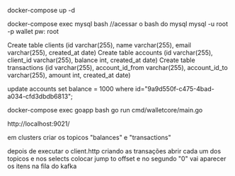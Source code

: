 docker-compose up -d

docker-compose exec mysql bash //acessar o bash do mysql
mysql -u root -p wallet
pw: root

Create table clients (id varchar(255), name varchar(255), email varchar(255), created_at date)
Create table accounts (id varchar(255), client_id varchar(255), balance int, created_at date)
Create table transactions (id varchar(255), account_id_from varchar(255), account_id_to varchar(255), amount int, created_at date)

update accounts set balance = 1000 where id="9a9d550f-c475-4bad-a034-cfd3dbdb6813";


docker-compose exec goapp bash
go run cmd/walletcore/main.go 



http://localhost:9021/

em clusters criar os topicos "balances" e "transactions"

depois de executar o client.http criando as transações
abrir cada um dos topicos e nos selects colocar jump to offset e no segundo "0"
vai aparecer os itens na fila do kafka
    